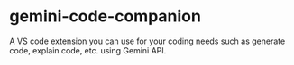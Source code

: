 # gemini-code-companion
A VS code extension you can use for your coding needs such as generate code, explain code, etc. using Gemini API. 
